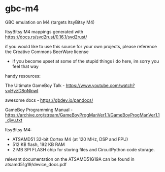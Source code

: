 # gbc-m4
GBC emulation on M4 (targets ItsyBitsy M4)


ItsyBitsy M4 mappings generated with https://docs.rs/svd2rust/0.16.1/svd2rust/


if you would like to use this source for your own projects,
please reference the Creative Commons BeerWare license
* if you become upset at some of the stupid things i do here, im sorry you feel that way


handy resources:

The Ultimate GameBoy Talk - https://www.youtube.com/watch?v=HyzD8pNlpwI

awesome docs - https://gbdev.io/pandocs/

GameBoy Programming Manual - https://archive.org/stream/GameBoyProgManVer1.1/GameBoyProgManVer1.1_djvu.txt

ItsyBitsy M4:
* ATSAMD51 32-bit Cortex M4 (at 120 MHz, DSP and FPU)
* 512 KB flash, 192 KB RAM
* 2 MB SPI FLASH chip for storing files and CircuitPython code storage.

relevant documentation on the ATSAMD51G19A can be found in atsamd51g19/device_docs.pdf